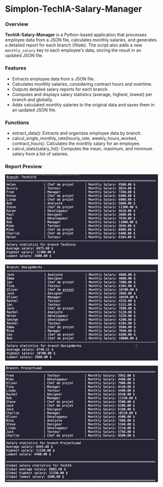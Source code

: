 # Simplon-TechIA-Salary-Manager


### Overview

**TechIA-Salary-Manager** is a Python-based application that processes employee data from a JSON file, calculates monthly salaries, and generates a detailed report for each branch (filiale). The script also adds a new `monthly_salary` key to each employee's data, storing the result in an updated JSON file.

### Features

- Extracts employee data from a JSON file.
- Calculates monthly salaries, considering contract hours and overtime.
- Outputs detailed salary reports for each branch.
- Computes and displays salary statistics (average, highest, lowest) per branch and globally.
- Adds calculated monthly salaries to the original data and saves them in an updated JSON file.

### Functions

- extract_data(): Extracts and organizes employee data by branch.
- calcul_single_monthly_rate(hourly_rate, weekly_hours_worked, contract_hours): Calculates the monthly salary for an employee.
- calcul_stats(salary_list): Computes the mean, maximum, and minimum salary from a list of salaries.

### Report Preview

![Employee Salary System Flow](images/report_filial_Techcorp.png)

![Employee Salary System Flow](images/report_filial_DesignWork.png)

![Employee Salary System Flow](images/report_filial_Projectlead_and_stat_global.png)
